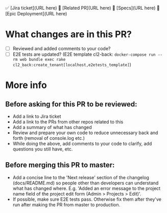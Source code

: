 ✅ [Jira ticket](URL here)
💾 [Related PR](URL here)
📄 [Specs](URL here)
🚀 [Epic Deployment](URL here)

# What changes are in this PR?

- [ ] Reviewed and added comments to your code?
- [ ] E2E tests are updated? (E2E template cl2-back: `docker-compose run --rm web bundle exec rake cl2_back:create_tenant[localhost,e2etests_template]`)

# More info
## Before asking for this PR to be reviewed:
- Add a link to Jira ticket
- Add a link to the PRs from other repos related to this 
- Add a summary of what has changed
- Review and prepare your own code to reduce unnecessary back and forth (removal of console.log etc.)
- While doing the above, add comments to your code to clarify, add questions you still have, etc.

## Before merging this PR to master:
- Add a concise line to the 'Next release' section of the changelog (docs/README.md) so people other than developers can understand what has changed where. E.g. 'Added an error message to the project name field of the project edit form (Admin > Projects > Edit)'.
- If possible, make sure E2E tests pass. Otherwise fix them after they've run after making the PR from master to production.
